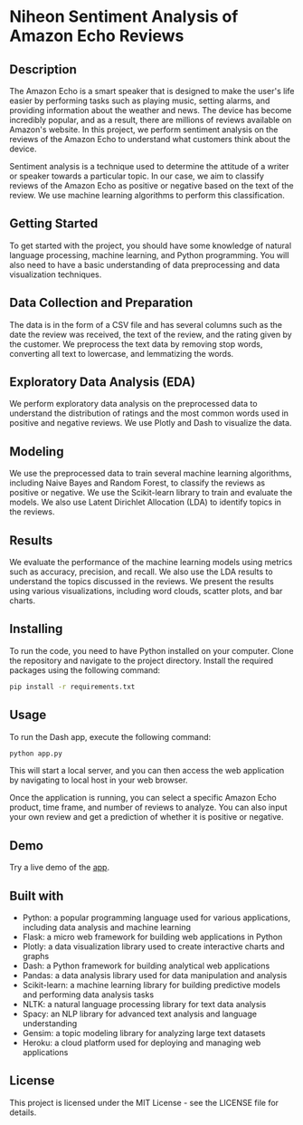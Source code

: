 # Niheon Sentiment Analysis of Amazon Echo Reviews

## Description
The Amazon Echo is a smart speaker that is designed to make the user's life easier by performing tasks such as playing music, setting alarms, and providing information about the weather and news. The device has become incredibly popular, and as a result, there are millions of reviews available on Amazon's website. In this project, we perform sentiment analysis on the reviews of the Amazon Echo to understand what customers think about the device.

Sentiment analysis is a technique used to determine the attitude of a writer or speaker towards a particular topic. In our case, we aim to classify reviews of the Amazon Echo as positive or negative based on the text of the review. We use machine learning algorithms to perform this classification.

## Getting Started
To get started with the project, you should have some knowledge of natural language processing, machine learning, and Python programming. You will also need to have a basic understanding of data preprocessing and data visualization techniques.

## Data Collection and Preparation
The data is in the form of a CSV file and has several columns such as the date the review was received, the text of the review, and the rating given by the customer. We preprocess the text data by removing stop words, converting all text to lowercase, and lemmatizing the words.

## Exploratory Data Analysis (EDA)
We perform exploratory data analysis on the preprocessed data to understand the distribution of ratings and the most common words used in positive and negative reviews. We use Plotly and Dash to visualize the data.

## Modeling
We use the preprocessed data to train several machine learning algorithms, including Naive Bayes and Random Forest, to classify the reviews as positive or negative. We use the Scikit-learn library to train and evaluate the models. We also use Latent Dirichlet Allocation (LDA) to identify topics in the reviews.

## Results
We evaluate the performance of the machine learning models using metrics such as accuracy, precision, and recall. We also use the LDA results to understand the topics discussed in the reviews. We present the results using various visualizations, including word clouds, scatter plots, and bar charts.

## Installing
To run the code, you need to have Python installed on your computer. Clone the repository and navigate to the project directory. Install the required packages using the following command:
```bash
pip install -r requirements.txt
```
## Usage
To run the Dash app, execute the following command:
```bash
python app.py
```
This will start a local server, and you can then access the web application by navigating to local host in your web browser.

Once the application is running, you can select a specific Amazon Echo product, time frame, and number of reviews to analyze. You can also input your own review and get a prediction of whether it is positive or negative.

## Demo
Try a live demo of the [app](https://sentiment-analysis-dashboard.herokuapp.com/).

## Built with
- Python: a popular programming language used for various applications, including data analysis and machine learning
- Flask: a micro web framework for building web applications in Python
- Plotly: a data visualization library used to create interactive charts and graphs
- Dash: a Python framework for building analytical web applications
- Pandas: a data analysis library used for data manipulation and analysis
- Scikit-learn: a machine learning library for building predictive models and performing data analysis tasks
- NLTK: a natural language processing library for text data analysis
- Spacy: an NLP library for advanced text analysis and language understanding
- Gensim: a topic modeling library for analyzing large text datasets
- Heroku: a cloud platform used for deploying and managing web applications

## License
This project is licensed under the MIT License - see the LICENSE file for details.
